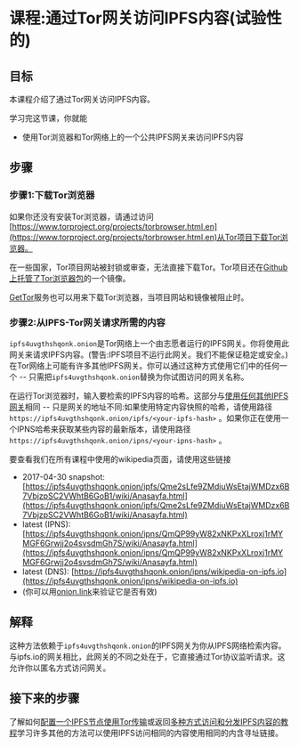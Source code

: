 # 课程:通过Tor网关访问IPFS内容(试验性的)

## 目标

本课程介绍了通过Tor网关访问IPFS内容。

学习完这节课，你就能

* 使用Tor浏览器和Tor网络上的一个公共IPFS网关来访问IPFS内容

## 步骤

### 步骤1:下载Tor浏览器

如果你还没有安装Tor浏览器，请通过访问[https://www.torproject.org/projects/torbrowser.html.en](https://www.torproject.org/projects/torbrowser.html.en)从Tor项目下载Tor浏览器。

在一些国家，Tor项目网站被封锁或审查，无法直接下载Tor。Tor项目还在[Github上托管了Tor浏览器包](https://github.com/TheTorProject/gettorbrowser)的一个镜像。

[GetTor](https://www.torproject.org/projects/gettor)服务也可以用来下载Tor浏览器，当项目网站和镜像被阻止时。

### 步骤2:从IPFS-Tor网关请求所需的内容

`ipfs4uvgthshqonk.onion`是Tor网络上一个由志愿者运行的IPFS网关。你将使用此网关来请求IPFS内容。(警告:IPFS项目不运行此网关。我们不能保证稳定或安全。)在Tor网络上可能有许多其他IPFS网关。你可以通过这种方式使用它们中的任何一个 -- 只需把`ipfs4uvgthshqonk.onion`替换为你试图访问的网关名称。

在运行Tor浏览器时，输入要检索的IPFS内容的哈希。这部分与[使用任何其他IPFS网关](../classical-web/other-gateways.md)相同 -- 只是网关的地址不同:如果使用特定内容快照的哈希，请使用路径`https://ipfs4uvgthshqonk.onion/ipfs/<your-ipfs-hash>` 。如果你正在使用一个IPNS哈希来获取某些内容的最新版本，请使用路径`https://ipfs4uvgthshqonk.onion/ipns/<your-ipns-hash>` 。

要查看我们在所有课程中使用的wikipedia页面，请使用这些链接

* 2017-04-30 snapshot: [https://ipfs4uvgthshqonk.onion/ipfs/Qme2sLfe9ZMdiuWsEtajWMDzx6B7VbjzpSC2VWhtB6GoB1/wiki/Anasayfa.html](https://ipfs4uvgthshqonk.onion/ipfs/Qme2sLfe9ZMdiuWsEtajWMDzx6B7VbjzpSC2VWhtB6GoB1/wiki/Anasayfa.html)
* latest \(IPNS\): [https://ipfs4uvgthshqonk.onion/ipns/QmQP99yW82xNKPxXLroxj1rMYMGF6Grwjj2o4svsdmGh7S/wiki/Anasayfa.html](https://ipfs4uvgthshqonk.onion/ipns/QmQP99yW82xNKPxXLroxj1rMYMGF6Grwjj2o4svsdmGh7S/wiki/Anasayfa.html)
* latest \(DNS\): [https://ipfs4uvgthshqonk.onion/ipns/wikipedia-on-ipfs.io](https://ipfs4uvgthshqonk.onion/ipns/wikipedia-on-ipfs.io)
* \(你可以用[onion.link](https://onion.link)来验证它是否有效\)

## 解释

这种方法依赖于`ipfs4uvgthshqonk.onion`的IPFS网关为你从IPFS网络检索内容。与ipfs.io的网关相比，此网关的不同之处在于，它直接通过Tor协议监听请求。这允许你以匿名方式访问网关。

## 接下来的步骤

了解如何[配置一个IPFS节点使用Tor传输](tor-transport.md)或返回[多种方式访问和分发IPFS内容的教程](./)学习许多其他的方法可以使用IPFS访问相同的内容使用相同的内含寻址链接。

